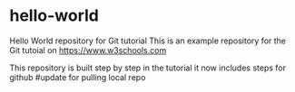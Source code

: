 # hello-world
Hello World repository for Git tutorial
This is an example repository for the Git tutoial on https://www.w3schools.com

This repository is built step by step in the tutorial
it now includes steps for github
#update for pulling local repo

